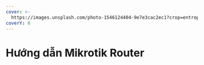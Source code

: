 ```yaml
---
cover: >-
  https://images.unsplash.com/photo-1546124404-9e7e3cac2ec1?crop=entropy&cs=srgb&fm=jpg&ixid=M3wxOTcwMjR8MHwxfHNlYXJjaHw2fHxSb3V0ZXJ8ZW58MHx8fHwxNzE5MDM4NTI1fDA&ixlib=rb-4.0.3&q=85
coverY: 0
---
```


# Hướng dẫn Mikrotik Router

